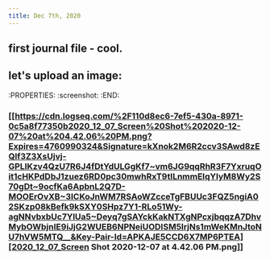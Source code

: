 ```yaml
---
title: Dec 7th, 2020
---
```


## first journal file - cool.
##
##
## let's upload an image:
:PROPERTIES:
:screenshot: 
:END:
### [[https://cdn.logseq.com/%2F110d8ec6-7ef5-430a-8971-0c5a8f77350b2020_12_07_Screen%20Shot%202020-12-07%20at%204.42.06%20PM.png?Expires=4760990324&Signature=kXnok2M6R2ccv3SAwd8zEQlf3Z3XsUjvj-GPLIKzv4QzU7R6J4fDtYdULGgKf7~vm6JG9qqRhR3F7YxruqOit1cHKPdDbJ1zuez6RD0pc30mwhRxT9tILnmmEIqYIyM8Wy2S70gDt~9ocfKa6ApbnL2Q7D-MOOErOvXB~3ICKoJnWM7RSAoWZcceTgFBUUc3FQZ5ngiA02SKzp08kBefk9kSXY0SHpz7Y1-RLo51Wy-agNNvbxbUc7YlUa5~Deyq7gSAYckKakNTXgNPcxjbqqzA7DhvMybOWbjnIE9iJjG2WUEB6NPNeiUODISM5IrjNs1mWeKMnJtoNU7hVW5MTQ__&Key-Pair-Id=APKAJE5CCD6X7MP6PTEA][2020_12_07_Screen Shot 2020-12-07 at 4.42.06 PM.png]]

